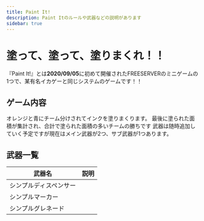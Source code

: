 ```yaml
---
title: Paint It!
description: Paint Itのルールや武器などの説明があります
sidebar: true
---
```


# **塗って、塗って、塗りまくれ！！**

『Paint It!』とは**2020/09/05**に初めて開催されたFREESERVERのミニゲームの1つで、某有名イカゲーと同じシステムのゲームです！！

## ゲーム内容

オレンジと青にチーム分けされてインクを塗りまくります。
最後に塗られた面積が集計され、合計で塗られた面積の多いチームの勝ちです
武器は随時追加していく予定ですが現在はメイン武器が2つ、サブ武器が1つあります。

## 武器一覧

| 武器名 | 説明 |
| --- | --- |
| シンプルディスペンサー | |
| シンプルマーカー | |
| シンプルグレネード | |
